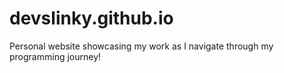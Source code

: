 # devslinky.github.io
Personal website showcasing my work as I navigate through my programming journey!
